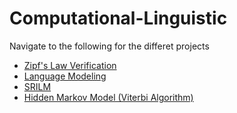 # Computational-Linguistic
 Navigate to the following for the differet projects
 - [Zipf's Law Verification](https://github.com/AslanDevbrat/Computational-Linguistic/tree/master/Assignment1) <img src="https://media.giphy.com/media/Uv2o6s9vqd6F6jisSr/giphy.gif" height="10px" >
 - [Language Modeling](https://github.com/AslanDevbrat/Computational-Linguistic/tree/master/Assignment2)<img src="https://media.giphy.com/media/Uv2o6s9vqd6F6jisSr/giphy.gif" height="10px" >
 - [SRILM](https://github.com/AslanDevbrat/Computational-Linguistic/tree/master/Assignment3)<img src="https://media.giphy.com/media/Uv2o6s9vqd6F6jisSr/giphy.gif" height="10px" >
 - [Hidden Markov Model (Viterbi Algorithm)](https://github.com/AslanDevbrat/Computational-Linguistic/tree/master/Project)<img src="https://media.giphy.com/media/Uv2o6s9vqd6F6jisSr/giphy.gif" height="10px" >
